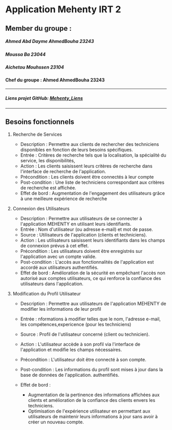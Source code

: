 
# Application Mehenty IRT 2
## Member du groupe :
##### Ahmed Abd Dayme AhmedBouha  23243
##### Moussa Ba 23044
##### Aichetou Mouhssen 23104
#### Chef du groupe : Ahmed AhmedBouha 23243
___
##### Liens projet GitHub: [Mehenty_Liens](git@github.com:ahmedirtmehenty_irt.git)

____
## Besoins fonctionnels
1.  Recherche de Services
    * Description : Permettre aux clients de rechercher des techniciens disponibles en fonction
    de leurs besoins spécifiques.
    *  Entrée : Critères de recherche tels que la localisation, la spécialité du service, les
    disponibilités,
    *  Action : Les clients saisissent leurs critères de recherche dans l'interface de recherche de
    l'application.  
    *   Précondition : Les clients doivent être connectés à leur compte
    *   Post-condition : Une liste de techniciens correspondant aux critères de recherche est
    affichée.
    *   Effet de bord : Augmentation de l'engagement des utilisateurs grâce à une meilleure
    expérience de recherche


2.   Connexion des Utilisateurs
       * Description : Permettre aux utilisateurs de se connecter à l'application MEHENTY en
        utilisant leurs identifiants.
       * Entrée : Nom d'utilisateur (ou adresse e-mail) et mot de passe.
       * Source : Utilisateurs de l'application (clients et techniciens).
       * Action : Les utilisateurs saisissent leurs identifiants dans les champs de connexion
        prévus à cet effet.
       * Précondition : Les utilisateurs doivent être enregistrés sur l'application avec un compte
        valide.
       * Post-condition : L'accès aux fonctionnalités de l'application est accordé aux utilisateurs
        authentifiés.
       * Effet de bord : Amélioration de la sécurité en empêchant l'accès non autorisé aux comptes utilisateurs, ce qui renforce la confiance des utilisateurs dans l'application.  
3. Modification du Profil Utilisateur
     * Description : Permettre aux utilisateurs de l'application MEHENTY de modifier les
        informations de leur profil
     * Entrée : nformations à modifier telles que le nom, l'adresse e-mail, les compétences,expericence
    (pour les techniciens)
     * Source : Profil de l'utilisateur concerné (client ou technicien).
     * Action : L'utilisateur accède à son profil via l'interface de l'application et modifie les
    champs nécessaires.
   *   Précondition : L'utilisateur doit être connecté à son compte.
   
   *   Post-condition : Les informations du profil sont mises à jour dans la base de données de
    l'application.
    authentifiés.
     * Effet de bord : 
       * Augmentation de la pertinence des informations  affichées aux clients et amélioration de
        la confiance des clients envers les techniciens.
        * Optimisation de l'expérience utilisateur en permettant aux utilisateurs de maintenir leurs
        informations à jour sans avoir à créer un nouveau compte.

